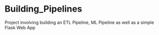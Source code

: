 # Building_Pipelines
Project involving building an ETL Pipeline, ML Pipeline as well as a simple Flask Web App
